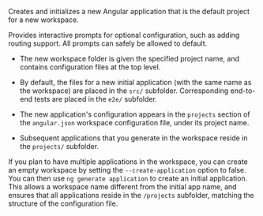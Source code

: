 Creates and initializes a new Angular application that is the default project for a new workspace.

Provides interactive prompts for optional configuration, such as adding routing support.
All prompts can safely be allowed to default.

- The new workspace folder is given the specified project name, and contains configuration files at the top level.

- By default, the files for a new initial application (with the same name as the workspace) are placed in the `src/` subfolder. Corresponding end-to-end tests are placed in the `e2e/` subfolder.

- The new application's configuration appears in the `projects` section of the `angular.json` workspace configuration file, under its project name.

- Subsequent applications that you generate in the workspace reside in the `projects/` subfolder.

If you plan to have multiple applications in the workspace, you can create an empty workspace by setting the `--create-application` option to false.
You can then use `ng generate application` to create an initial application.
This allows a workspace name different from the initial app name, and ensures that all applications reside in the `/projects` subfolder, matching the structure of the configuration file.
